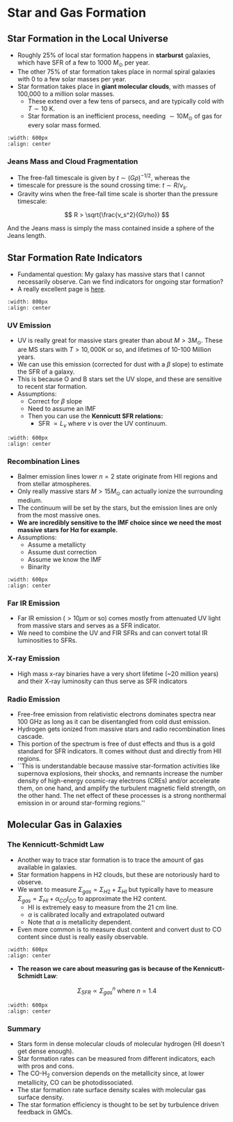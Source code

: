 # Star and Gas Formation

## Star Formation in the Local Universe

* Roughly 25% of local star formation happens in **starburst** galaxies, which have SFR of a few to $1000$ $M_\odot$ per year. 
* The other 75% of star formation takes place in normal spiral galaxies with $0$ to a few solar masses per year. 
* Star formation takes place in **giant molecular clouds**, with masses of 100,000 to a million solar masses. 
    * These extend over a few tens of parsecs, and are typically cold with $T \sim 10$ K. 
    * Star formation is an inefficient process, needing $\sim 10 M_\odot$ of gas for every solar mass formed. 

```{image} ../figures/53.png
:width: 600px
:align: center
```

### Jeans Mass and Cloud Fragmentation

* The free-fall timescale is given by $t\sim (G\rho)^{-1/2}$, whereas the 
* timescale for pressure is the sound crossing time: $t \sim R/v_s$. 
* Gravity wins when the free-fall time scale is shorter than the pressure timescale:

$$
R > \sqrt{\frac{v_s^2}{G\rho}}
$$

And the Jeans mass is simply the mass contained inside a sphere of the Jeans length.


## Star Formation Rate Indicators

* Fundamental question: My galaxy has massive stars that I cannot necessarily observe. Can we find indicators for ongoing star formation?
* A really excellent page is [here](https://ned.ipac.caltech.edu/level5/Sept12/Calzetti/Calzetti1_2.html). 

```{image} ../figures/54.png
:width: 800px
:align: center
```


### UV Emission

* UV is really great for massive stars greater than about $M>3 M_\odot$. These are MS stars with $T> 10,000$K or so, and lifetimes of 10-100 Million years.
* We can use this emission (corrected for dust with a $\beta$ slope) to estimate the SFR of a galaxy. 
* This is because O and B stars set the UV slope, and these are sensitive to recent star formation. 
* Assumptions:
    * Correct for $\beta$ slope
    * Need to assume an IMF
    * Then you can use the **Kennicutt SFR relations:**
        * SFR $\propto L_\nu$ where $\nu$ is over the UV continuum. 

```{image} ../figures/55.png
:width: 600px
:align: center
```

### Recombination Lines

* Balmer emission lines lower $n=2$ state originate from HII regions and from stellar atmospheres. 
* Only really massive stars $M>15M_\odot$ can actually ionize the surrounding medium. 
* The continuum will be set by the stars, but the emission lines are only from the most massive ones.
* **We are incredibly sensitive to the IMF choice since we need the most massive stars for H$\alpha$ for example.**
* Assumptions:
    * Assume a metallicty
    * Assume dust correction
    * Assume we know the IMF
    * Binarity

```{image} ../figures/56.png
:width: 600px
:align: center
```


### Far IR Emission

* Far IR emission $(>10 \mu m$ or so) comes mostly from attenuated UV light from massive stars and serves as a SFR indicator. 
* We need to combine the UV and FIR SFRs and can convert total IR luminosities to SFRs. 


### X-ray Emission

* High mass x-ray binaries have a very short lifetime (~20 million years) and their X-ray luminosity can thus serve as SFR indicators


### Radio Emission

* Free-free emission from relativistic electrons dominates spectra near 100 GHz as long as it can be disentangled from cold dust emission. 
* Hydrogen gets ionized from massive stars and radio recombination lines cascade. 
* This portion of the spectrum is free of dust effects and thus is a gold standard for SFR indicators. It comes without dust and directly from HII regions. 
* ``This is understandable because massive star-formation activities like supernova explosions, their shocks, and remnants increase the number density of high-energy cosmic-ray electrons (CREs) and/or accelerate them, on one hand, and amplify the turbulent magnetic field strength, on the other hand. The net effect of these processes is a strong nonthermal emission in or around star-forming regions.''


## Molecular Gas in Galaxies


### The Kennicutt-Schmidt Law

* Another way to trace star formation is to trace the amount of gas available in galaxies. 
* Star formation happens in H2 clouds, but these are notoriously hard to observe. 
* We want to measure $\Sigma_{gas} = \Sigma_{H2} + \Sigma_{HI}$ but typically have to measure $\Sigma_{gas} = \Sigma_{HI} + \alpha_{CO}I_{CO}$ to approximate the H2 content. 
    * HI is extremely easy to measure from the 21 cm line. 
    * $\alpha$  is calibrated locally and extrapolated outward
    * Note that $\alpha$ is metallicity dependent. 
* Even more common is to measure dust content and convert dust to CO content since dust is really easily observable. 

```{image} ../figures/57.png
:width: 600px
:align: center
```



* **The reason we care about measuring gas is because of the Kennicutt-Schmidt Law**: 

$$
\Sigma_{SFR} \propto \Sigma_{gas}^n \text{ where } n = 1.4
$$

```{image} ../figures/59.png
:width: 600px
:align: center
```

### Summary

* Stars form in dense molecular clouds of molecular hydrogen (HI doesn't get dense enough).
* Star formation rates can be measured from different indicators, each with pros and cons.
* The CO-H$_2$ conversion depends on the metallicity since, at lower metallicity, CO can be photodissociated. 
* The star formation rate surface density scales with molecular gas surface density.
* The star formation efficiency is thought to be set by turbulence driven feedback in GMCs. 









